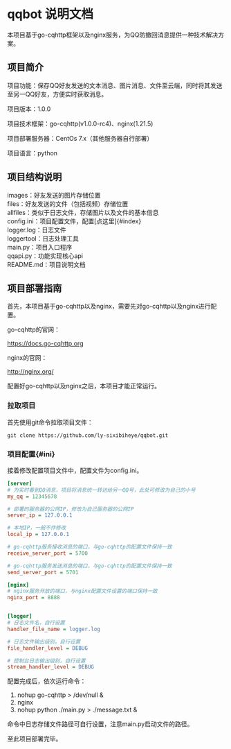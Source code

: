 # qqbot 说明文档

本项目基于go-cqhttp框架以及nginx服务，为QQ防撤回消息提供一种技术解决方案。  

## 项目简介

项目功能：保存QQ好友发送的文本消息、图片消息、文件至云端，同时将其发送至另一QQ好友，方便实时获取消息。  

项目版本：1.0.0  

项目技术框架：go-cqhttp(v1.0.0-rc4)、nginx(1.21.5)  

项目部署服务器：CentOs 7.x（其他服务器自行部署）

项目语言：python  

## 项目结构说明
images：好友发送的图片存储位置  
files：好友发送的文件（包括视频）存储位置  
allfiles：类似于日志文件，存储图片以及文件的基本信息  
config.ini：项目配置文件，配置[点这里]{#index}  
logger.log：日志文件  
loggertool：日志处理工具  
main.py：项目入口程序  
qqapi.py：功能实现核心api    
README.md：项目说明文档  


## 项目部署指南  

首先，本项目基于go-cqhttp以及nginx，需要先对go-cqhttp以及nginx进行配置。  

go-cqhttp的官网：  

<https://docs.go-cqhttp.org>  

nginx的官网： 

<http://nginx.org/>

配置好go-cqhttp以及nginx之后，本项目才能正常运行。

### 拉取项目

首先使用git命令拉取项目文件：  

`git clone https://github.com/ly-sixibiheye/qqbot.git`  

### 项目配置{#ini}
接着修改配置项目文件中，配置文件为config.ini。  

```ini
[server]
# 为实时看到QQ消息，项目将消息统一转达给另一QQ号，此处可修改为自己的小号
my_qq = 12345678

# 部署的服务器的公网IP，修改为自己服务器的公网IP
server_ip = 127.0.0.1

# 本地IP，一般不作修改
local_ip = 127.0.0.1

# go-cqhttp服务接收消息的端口，与go-cqhttp的配置文件保持一致
receive_server_port = 5700

# go-cqhttp服务发送消息的端口，与go-cqhttp的配置文件保持一致
send_server_port = 5701

[nginx]
# nginx服务开放的端口，与nginx配置文件设置的端口保持一致
nginx_port = 8888


[logger]
# 日志文件名，自行设置
handler_file_name = logger.log

# 日志文件输出级别，自行设置
file_handler_level = DEBUG

# 控制台日志输出级别，自行设置
stream_handler_level = DEBUG

```  

配置完成后，依次运行命令：  

1. nohup go-cqhttp > /dev/null &
2. nginx
3. nohup python ./main.py > ./message.txt &  

命令中日志存储文件路径可自行设置，注意main.py启动文件的路径。

至此项目部署完毕。



